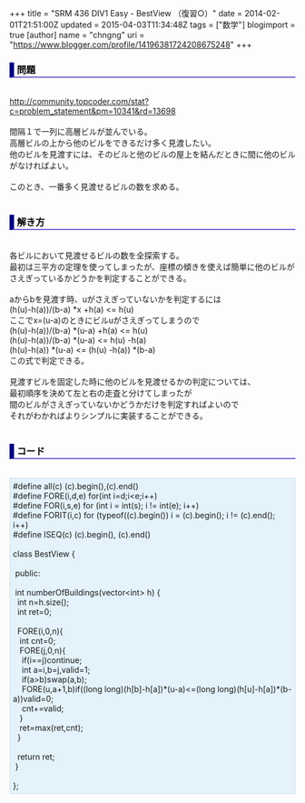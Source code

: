+++
title = "SRM 436 DIV1 Easy - BestView （復習○）"
date = 2014-02-01T21:51:00Z
updated = 2015-04-03T11:34:48Z
tags = ["数学"]
blogimport = true 
[author]
	name = "chngng"
	uri = "https://www.blogger.com/profile/14196381724208675248"
+++

<div dir="ltr" style="text-align: left;" trbidi="on"><h3 style="border-bottom: 2px solid slateblue; border-left: 8px solid navy; color: black; padding: 0px 0px 1px 5px;">問題 </h3><br /><a href="http://community.topcoder.com/stat?c=problem_statement&amp;pm=10341&amp;rd=13698" target="_blank">http://community.topcoder.com/stat?c=problem_statement&amp;pm=10341&amp;rd=13698</a><br /><br />間隔１で一列に高層ビルが並んでいる。<br />高層ビルの上から他のビルをできるだけ多く見渡したい。<br />他のビルを見渡すには、そのビルと他のビルの屋上を結んだときに間に他のビルがなければよい。<br /><br />このとき、一番多く見渡せるビルの数を求める。<br /><br /><h3 style="border-bottom: 2px solid slateblue; border-left: 8px solid navy; color: black; padding: 0px 0px 1px 5px;">解き方 </h3><br />各ビルにおいて見渡せるビルの数を全探索する。<br />最初は三平方の定理を使ってしまったが、座標の傾きを使えば簡単に他のビルがさえぎっているかどうかを判定することができる。<br /><br />aからbを見渡す時、uがさえぎっていないかを判定するには<br />(h(u)-h(a))/(b-a) *x +h(a) &lt;= h(u) <br />ここでx=(u-a)のときにビルuがさえぎってしまうので<br />(h(u)-h(a))/(b-a) *(u-a) +h(a) &lt;= h(u) <br />(h(u)-h(a))/(b-a) *(u-a) &lt;= h(u) -h(a)<br />(h(u)-h(a)) *(u-a) &lt;= (h(u) -h(a)) *(b-a)<br />この式で判定できる。<br /><br />見渡すビルを固定した時に他のビルを見渡せるかの判定については、<br />最初順序を決めて左と右の走査と分けてしまったが<br />間のビルがさえぎっていないかどうかだけを判定すればよいので<br />それがわかればよりシンプルに実装することができる。<br /><br /><h3 style="border-bottom: 2px solid slateblue; border-left: 8px solid navy; color: black; padding: 0px 0px 1px 5px;">コード </h3><br /><div style="background-color: #e3f2fb; border: 1px dotted #CCCCCC; padding: 5px;">#define all(c) (c).begin(),(c).end()<br />#define FORE(i,d,e) for(int i=d;i&lt;e;i++)<br />#define FOR(i,s,e) for (int i = int(s); i != int(e); i++)<br />#define FORIT(i,c) for (typeof((c).begin()) i = (c).begin(); i != (c).end(); i++)<br />#define ISEQ(c) (c).begin(), (c).end()<br /><br />class BestView {<br /><br /><span class="Apple-tab-span" style="white-space: pre;"> </span>public:<br /><br /><span class="Apple-tab-span" style="white-space: pre;"> </span>int numberOfBuildings(vector&lt;int&gt; h) {<br /><span class="Apple-tab-span" style="white-space: pre;">  </span>int n=h.size();<br /><span class="Apple-tab-span" style="white-space: pre;">  </span>int ret=0;<br /><br /><span class="Apple-tab-span" style="white-space: pre;">  </span>FORE(i,0,n){<br /><span class="Apple-tab-span" style="white-space: pre;">   </span>int cnt=0;<br /><span class="Apple-tab-span" style="white-space: pre;">   </span>FORE(j,0,n){<br /><span class="Apple-tab-span" style="white-space: pre;">    </span>if(i==j)continue;<br /><span class="Apple-tab-span" style="white-space: pre;">    </span>int a=i,b=j,valid=1;<br /><span class="Apple-tab-span" style="white-space: pre;">    </span>if(a&gt;b)swap(a,b);<br /><span class="Apple-tab-span" style="white-space: pre;">    </span>FORE(u,a+1,b)if((long long)(h[b]-h[a])*(u-a)&lt;=(long long)(h[u]-h[a])*(b-a))valid=0;<br /><span class="Apple-tab-span" style="white-space: pre;">    </span>cnt+=valid;<br /><span class="Apple-tab-span" style="white-space: pre;">   </span>}<br /><span class="Apple-tab-span" style="white-space: pre;">   </span>ret=max(ret,cnt);<br /><span class="Apple-tab-span" style="white-space: pre;">  </span>}<br /><br /><span class="Apple-tab-span" style="white-space: pre;">  </span>return ret;<br /><span class="Apple-tab-span" style="white-space: pre;"> </span>}<br /><br />};</div></div>
